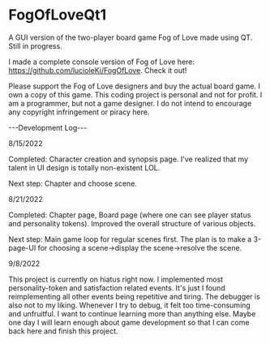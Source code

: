 # FogOfLoveQt1
A GUI version of the two-player board game Fog of Love made using QT. Still in progress.

I made a complete console version of Fog of Love here: https://github.com/lucioleKi/FogOfLove. Check it out!

Please support the Fog of Love designers and buy the actual board game. I own a copy of this game. This coding project is personal and not for profit. I am a programmer, but not a game designer. I do not intend to encourage any copyright infringement or piracy here.

---Development Log---

8/15/2022

Completed: Character creation and synopsis page. I've realized that my talent in UI design is totally non-existent LOL.

Next step: Chapter and choose scene.

8/21/2022

Completed: Chapter page, Board page (where one can see player status and personality tokens). Improved the overall structure of various objects.

Next step: Main game loop for regular scenes first. The plan is to make a 3-page-UI for choosing a scene->display the scene->resolve the scene.

9/8/2022

This project is currently on hiatus right now. I implemented most personality-token and satisfaction related events. It's just I found reimplementing all other events being repetitive and tiring. The debugger is also not to my liking. Whenever I try to debug, it felt too time-consuming and unfruitful. I want to continue learning more than anything else. Maybe one day I will learn enough about game development so that I can come back here and finish this project.
